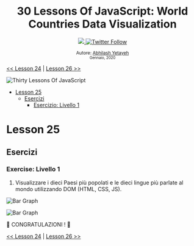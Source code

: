 <div align="center">
  <h1> 30 Lessons Of JavaScript: World Countries Data Visualization</h1>
  <a class="header-badge" target="_blank" href="https://www.linkedin.com/in/Abhilash/">
  <img src="https://img.shields.io/badge/style--5eba00.svg?label=LinkedIn&logo=linkedin&style=social">
  </a>
  <a class="header-badge" target="_blank" href="https://twitter.com/Abhilash">
  <img alt="Twitter Follow" src="https://img.shields.io/twitter/follow/Abhilash?style=social">
  </a>

<sub>Autore:
<a href="https://www.linkedin.com/in/Abhilash/" target="_blank">Abhilash Yetayeh</a><br>
<small> Gennaio, 2020</small>
</sub>

</div>

[<< Lesson 24](../24_Lesson_Project_solar_system/24_Lesson_project_solar_system.md) | [Lesson 26 >>](../26_Lesson_World_countries_data_visualization_2/26_Lesson_world_countries_data_visualization_2.md)

![Thirty Lessons Of JavaScript](../../images/banners/Lesson_1_25.png)

- [Lesson 25](#Lesson-25)
	- [Esercizi](#exercises)
		- [Esercizio: Livello 1](#exercise-level-1)

# Lesson 25

## Esercizi

### Exercise: Livello 1

1. Visualizzare i dieci Paesi più popolati e le dieci lingue più parlate al mondo utilizzando DOM (HTML, CSS, JS).

![Bar Graph](../../images/projects/dom_min_project_bar_graph_Lesson_5.1.gif)

![Bar Graph](../../images/projects/dom_min_project_bar_graph_Lesson_5.1.png)

🎉 CONGRATULAZIONI ! 🎉

[<< Lesson 24](../24_Lesson_Project_soloar_system/24_Lesson_project_soloar_system.md) | [Lesson 26 >>](../26_Lesson_World_countries_data_visualization_2/26_Lesson_world_countries_data_visualization_2.md)
